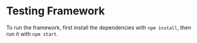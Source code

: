 # Testing Framework
To run the framework, first install the dependencies with `npm install`, then run it with `npm start`.

